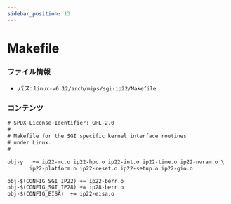 ```yaml
---
sidebar_position: 13
---
```

# Makefile

### ファイル情報

- パス: `linux-v6.12/arch/mips/sgi-ip22/Makefile`

### コンテンツ

```txt
# SPDX-License-Identifier: GPL-2.0
#
# Makefile for the SGI specific kernel interface routines
# under Linux.
#

obj-y	+= ip22-mc.o ip22-hpc.o ip22-int.o ip22-time.o ip22-nvram.o \
	   ip22-platform.o ip22-reset.o ip22-setup.o ip22-gio.o

obj-$(CONFIG_SGI_IP22) += ip22-berr.o
obj-$(CONFIG_SGI_IP28) += ip28-berr.o
obj-$(CONFIG_EISA)	+= ip22-eisa.o

```
